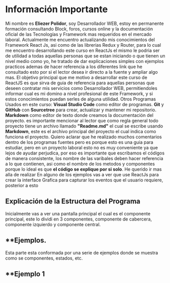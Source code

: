 # **Información Importante**

Mi nombre es **Eliezer Polidor**, soy Desarrollador WEB, estoy en permanente formación consultando Block, foros, cursos online y la documentación oficial de las Tecnologías y Framework mas requeridos en el mercado laboral. Actualmente me encuentro actualizando mis conocimientos del Framework React Js, asi como de las librerias Redux y Router, para lo cual me encuentro desarrollando este curso en ReactJs el mismo le podria ser de utilidad a todas aquellas personas que se estan iniciando o que tienen un nivel medio como yo, he tratado de dar explicaciones simples con ejemplos practicos ademas de hacer referencia a los diferentes link que he consultado esto por si el lector desea ir directo a la fuente y ampliar algo mas.
El objetivo principal que me motivo a desarrollar este curso de ReactJS es que sirva de guia de referencia para aquellas personas que deseen contratar mis servicios como Desarrollador WEB, permitiendoles informar cual es mi domino a nivel profesional de este Framework, y si estos conocimientos puedan serles de alguna utilidad.
Otros Programas Usados en este curso:
**Visual Studio Code** como editor de programas.
**Git** y **GitHub** con **Sourcetree** para crear, actualizar y mantener mi repositorio.
**Markdown** como editor de texto donde creamos la documentación del proyecto.
es importante mencionar al lector que como regla general todo proyecto tiene un archivo llamado **"Readme.md"** el cual se escribe usando **Markdown**, este es el archivo principal del proyecto el cual indica como funciona el proyecto. Quiero aclarar que he realizado muchos comentarios dentro de los programas fuentes pero es porque esto es una guia para estudiar, pero en un proyecto laboral esto no es muy conveniente ya que lejos de ayudar perjudica, por eso es importante que escribamos el códigos de manera consistente, los nombre de las varibales deben hacer referencia a lo que contienen, asi como el nombre de los metodos y componentes porque lo ideal es que **el código se explique por si solo**.
He querido ir mas alla de realizar En alguno de los ejemplos vas a ver que use ReactJs para crear la interface Grafica para capturar los eventos que el usuario requiere, posterior a esto 




## **Explicación de la Estructura del Programa**

Inicialmente vas a ver una pantalla principal el cual es el componente principal, este lo dividi en 3 componentes, componente de cabercera, componente izquierdo y componente central.

## **Ejemplos.

Esta parte esta conformada por una serie de ejemplos donde se muestra como se componentes, estados, etc.

## **Ejemplo 1
